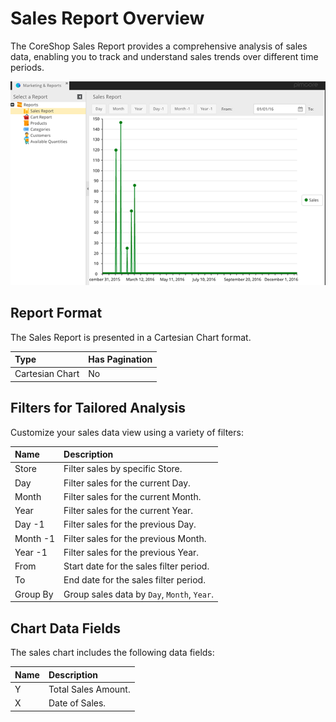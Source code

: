 # Sales Report Overview

The CoreShop Sales Report provides a comprehensive analysis of sales data, enabling you to track and understand sales
trends over different time periods.

![Sales Report](img/sales.png)

## Report Format

The Sales Report is presented in a Cartesian Chart format.

| Type            | Has Pagination |
|:----------------|:---------------|
| Cartesian Chart | No             |

## Filters for Tailored Analysis

Customize your sales data view using a variety of filters:

| Name     | Description                                 |
|:---------|:--------------------------------------------|
| Store    | Filter sales by specific Store.             |
| Day      | Filter sales for the current Day.           |
| Month    | Filter sales for the current Month.         |
| Year     | Filter sales for the current Year.          |
| Day -1   | Filter sales for the previous Day.          |
| Month -1 | Filter sales for the previous Month.        |
| Year -1  | Filter sales for the previous Year.         |
| From     | Start date for the sales filter period.     |
| To       | End date for the sales filter period.       |
| Group By | Group sales data by `Day`, `Month`, `Year`. |

## Chart Data Fields

The sales chart includes the following data fields:

| Name | Description         |
|:-----|:--------------------|
| Y    | Total Sales Amount. |
| X    | Date of Sales.      |
